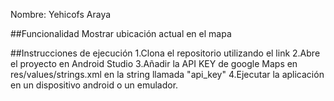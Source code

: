 Nombre: Yehicofs Araya

##Funcionalidad
Mostrar ubicación actual en el mapa

##Instrucciones de ejecución
1.Clona el repositorio utilizando el link
2.Abre el proyecto en Android Studio
3.Añadir la API KEY  de google Maps en res/values/strings.xml en la string llamada "api_key"
4.Ejecutar la aplicación en un dispositivo android o un emulador.
